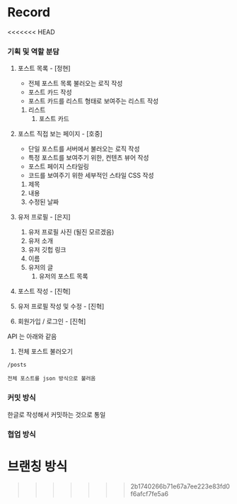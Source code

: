 # Record
<<<<<<< HEAD

### 기획 및 역할 분담

   1. 포스트 목록 - [정현]
      - 전체 포스트 목록 불러오는 로직 작성
      - 포스트 카드 작성
      - 포스트 카드를 리스트 형태로 보여주는 리스트 작성
      
      1. 리스트
         1. 포스트 카드
   2. 포스트 직접 보는 페이지 - [호중]
      - 단일 포스트를 서버에서 불러오는 로직 작성
      - 특정 포스트를 보여주기 위한, 컨텐츠 뷰어 작성
      - 포스트 페이지 스타일링
      - 코드를 보여주기 위한 세부적인 스타일 CSS 작성
   
      1. 제목
      2. 내용
      3. 수정된 날짜
   3. 유저 프로필 - [은지]
      1. 유저 프로필 사진 (될진 모르겠음)
      2. 유저 소개
      3. 유저 깃헙 링크
      4. 이름
      5. 유저의 글
         1. 유저의 포스트 목록
   4. 포스트 작성 - [진혁]
   5. 유저 프로필 작성 및 수정 - [진혁]
   6. 회원가입 / 로그인 - [진혁]

  API 는 아래와 같음
  
  1. 전체 포스트 불러오기
  
    /posts
    
    전체 포스트를 json 방식으로 불러옴

### 커밋 방식

한글로 작성해서 커밋하는 것으로 통일

### 협업 방식

브랜칭 방식
=======
>>>>>>> 2b1740266b71e67a7ee223e83fd0f6afcf7fe5a6
